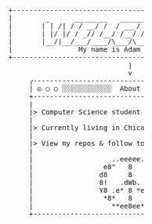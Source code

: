 <pre>                           +---------------------------------------------------------+
                           |        _      ________   _________  __  _________       |
                           |       | | /| / / __/ /  / ___/ __ \/  |/  / __/ /       |
                           |       | |/ |/ / _// /__/ /__/ /_/ / /|_/ / _//_/        |
                           |       |__/|__/___/____/\___/\____/_/  /_/___(_)         |
                           |                My name is Adam aka ajwdd                |
                           +---------------------------------------------------------+
                                                        |
                                                        v
                                ╭----------------------------------------------╮
                                | ◎ ○ ○ ░░░░░░░░░░░░  About  ░░░░░░░░░░░░░░░░░░|
                                +----------------------------------------------+
                                |                                              |
                                |> Computer Science student                    |
                                |                                              |
                                |> Currently living in Chicago                 |
                                |                                              |
                                |> View my repos & follow to see what I do next|
                                |                                              |
                                |                   ..eeeee..                  |
                                |                 e8"   8   "8e                |
                                |                d8     8     8b               |
                                |                8!   .dWb.   !8               |
                                |                Y8 .e* 8 *e. 8P               |
                                |                 *8*   8   *8*                |
                                |                   **ee8ee**                  |
                                +----------------------------------------------+</pre>
